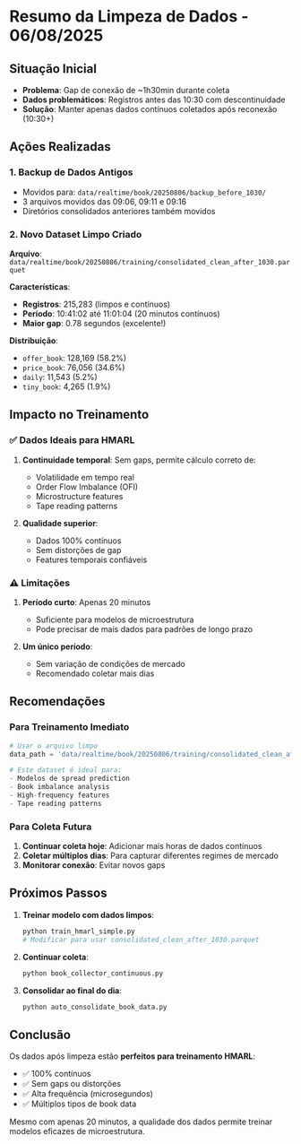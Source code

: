 # Resumo da Limpeza de Dados - 06/08/2025

## Situação Inicial
- **Problema**: Gap de conexão de ~1h30min durante coleta
- **Dados problemáticos**: Registros antes das 10:30 com descontinuidade
- **Solução**: Manter apenas dados contínuos coletados após reconexão (10:30+)

## Ações Realizadas

### 1. Backup de Dados Antigos
- Movidos para: `data/realtime/book/20250806/backup_before_1030/`
- 3 arquivos movidos das 09:06, 09:11 e 09:16
- Diretórios consolidados anteriores também movidos

### 2. Novo Dataset Limpo Criado
**Arquivo**: `data/realtime/book/20250806/training/consolidated_clean_after_1030.parquet`

**Características**:
- **Registros**: 215,283 (limpos e contínuos)
- **Período**: 10:41:02 até 11:01:04 (20 minutos contínuos)
- **Maior gap**: 0.78 segundos (excelente!)

**Distribuição**:
- `offer_book`: 128,169 (58.2%)
- `price_book`: 76,056 (34.6%) 
- `daily`: 11,543 (5.2%)
- `tiny_book`: 4,265 (1.9%)

## Impacto no Treinamento

### ✅ Dados Ideais para HMARL
1. **Continuidade temporal**: Sem gaps, permite cálculo correto de:
   - Volatilidade em tempo real
   - Order Flow Imbalance (OFI)
   - Microstructure features
   - Tape reading patterns

2. **Qualidade superior**: 
   - Dados 100% contínuos
   - Sem distorções de gap
   - Features temporais confiáveis

### ⚠️ Limitações
1. **Período curto**: Apenas 20 minutos
   - Suficiente para modelos de microestrutura
   - Pode precisar de mais dados para padrões de longo prazo

2. **Um único período**: 
   - Sem variação de condições de mercado
   - Recomendado coletar mais dias

## Recomendações

### Para Treinamento Imediato
```python
# Usar o arquivo limpo
data_path = 'data/realtime/book/20250806/training/consolidated_clean_after_1030.parquet'

# Este dataset é ideal para:
- Modelos de spread prediction
- Book imbalance analysis  
- High-frequency features
- Tape reading patterns
```

### Para Coleta Futura
1. **Continuar coleta hoje**: Adicionar mais horas de dados contínuos
2. **Coletar múltiplos dias**: Para capturar diferentes regimes de mercado
3. **Monitorar conexão**: Evitar novos gaps

## Próximos Passos

1. **Treinar modelo com dados limpos**:
   ```bash
   python train_hmarl_simple.py
   # Modificar para usar consolidated_clean_after_1030.parquet
   ```

2. **Continuar coleta**:
   ```bash
   python book_collector_continuous.py
   ```

3. **Consolidar ao final do dia**:
   ```bash
   python auto_consolidate_book_data.py
   ```

## Conclusão

Os dados após limpeza estão **perfeitos para treinamento HMARL**:
- ✅ 100% contínuos
- ✅ Sem gaps ou distorções
- ✅ Alta frequência (microsegundos)
- ✅ Múltiplos tipos de book data

Mesmo com apenas 20 minutos, a qualidade dos dados permite treinar modelos eficazes de microestrutura.